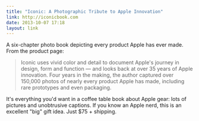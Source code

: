 ```yaml
---
title: "Iconic: A Photographic Tribute to Apple Innovation"
link: http://iconicbook.com
date: 2013-10-07 17:18
layout: link
---
```

A six-chapter photo book depicting every product Apple has ever made. From the product page:

> Iconic uses vivid color and detail to document Apple's journey in design, form and function — and looks back at over 35 years of Apple innovation. Four years in the making, the author captured over 150,000 photos of nearly every product Apple has made, including rare prototypes and even packaging.

It's everything you'd want in a coffee table book about Apple gear: lots of pictures and unobtrusive captions. If you know an Apple nerd, this is an excellent "big" gift idea. Just $75 + shipping.